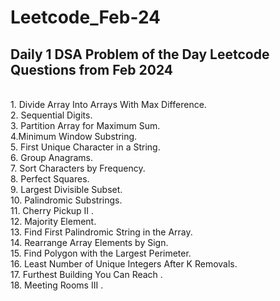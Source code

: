 # Leetcode_Feb-24
## Daily 1 DSA Problem of the Day Leetcode Questions from Feb 2024
<br> 1. Divide Array Into Arrays With Max Difference. <br> 2. Sequential Digits. <br> 3. Partition Array for Maximum Sum.<br> 4.Minimum Window Substring. <br> 5. First Unique Character in a String. <br> 6. Group Anagrams.<br> 7. Sort Characters by Frequency.<br> 8. Perfect Squares. <br> 9. Largest Divisible Subset.<br> 10. Palindromic Substrings.<br> 11. Cherry Pickup II . <br> 12. Majority Element. <br> 13. Find First Palindromic String in the Array.<br>14. Rearrange Array Elements by Sign. <br> 15. Find Polygon with the Largest Perimeter. <br> 16. Least Number of Unique Integers After K Removals.<br> 17. Furthest Building You Can Reach . <br>18. Meeting Rooms III .
